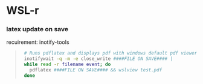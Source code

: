 # WSL-r


### latex update on save
recuirement: inotify-tools     
>   ```sh    
>    # Runs pdflatex and displays pdf with windows default pdf viewer
>    inotifywait -q -m -e close_write ####FILE ON SAVE#### |
>    while read -r filename event; do
>      pdflatex ####FILE ON SAVE#### && wslview test.pdf
>    done    
>   ```
